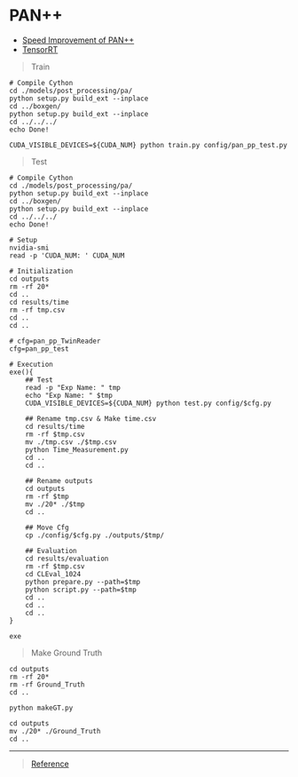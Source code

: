 # PAN++

+ [Speed Improvement of PAN++](https://github.com/Zerohertz/pan_pp.pytorch/tree/SpeedImprovement)
+ [TensorRT](https://github.com/Zerohertz/PANPP/tree/TensorRT)

> Train

```shell
# Compile Cython
cd ./models/post_processing/pa/
python setup.py build_ext --inplace
cd ../boxgen/
python setup.py build_ext --inplace
cd ../../../
echo Done!

CUDA_VISIBLE_DEVICES=${CUDA_NUM} python train.py config/pan_pp_test.py
```

> Test

```shell
# Compile Cython
cd ./models/post_processing/pa/
python setup.py build_ext --inplace
cd ../boxgen/
python setup.py build_ext --inplace
cd ../../../
echo Done!

# Setup
nvidia-smi
read -p 'CUDA_NUM: ' CUDA_NUM

# Initialization
cd outputs
rm -rf 20*
cd ..
cd results/time
rm -rf tmp.csv
cd ..
cd ..

# cfg=pan_pp_TwinReader
cfg=pan_pp_test

# Execution
exe(){
    ## Test
    read -p "Exp Name: " tmp
    echo "Exp Name: " $tmp
    CUDA_VISIBLE_DEVICES=${CUDA_NUM} python test.py config/$cfg.py
    
    ## Rename tmp.csv & Make time.csv
    cd results/time
    rm -rf $tmp.csv
    mv ./tmp.csv ./$tmp.csv
    python Time_Measurement.py
    cd ..
    cd ..
    
    ## Rename outputs
    cd outputs
    rm -rf $tmp
    mv ./20* ./$tmp
    cd ..
    
    ## Move Cfg
    cp ./config/$cfg.py ./outputs/$tmp/
    
    ## Evaluation
    cd results/evaluation
    rm -rf $tmp.csv
    cd CLEval_1024
    python prepare.py --path=$tmp
    python script.py --path=$tmp
    cd ..
    cd ..
    cd ..
}

exe
```

> Make Ground Truth

```shell
cd outputs
rm -rf 20*
rm -rf Ground_Truth
cd ..

python makeGT.py

cd outputs
mv ./20* ./Ground_Truth
cd ..
```

---

> [Reference](https://github.com/whai362/pan_pp.pytorch)